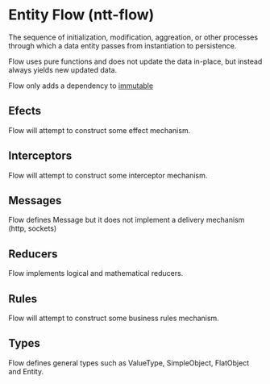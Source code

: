 # Entity Flow (ntt-flow)
The sequence of initialization, modification, aggreation, or other processes through which a data entity passes from instantiation to persistence.

Flow uses pure functions and does not update the data in-place, but instead always yields new updated data.

Flow only adds a dependency to [immutable](https://facebook.github.io/immutable-js/)

## Efects

Flow will attempt to construct some effect mechanism.

## Interceptors

Flow will attempt to construct some interceptor mechanism.

## Messages

Flow defines Message but it does not implement a delivery mechanism (http, sockets)

## Reducers

Flow implements logical and mathematical reducers.

## Rules

Flow will attempt to construct some business rules mechanism.

## Types

Flow defines general types such as ValueType, SimpleObject, FlatObject and Entity.
